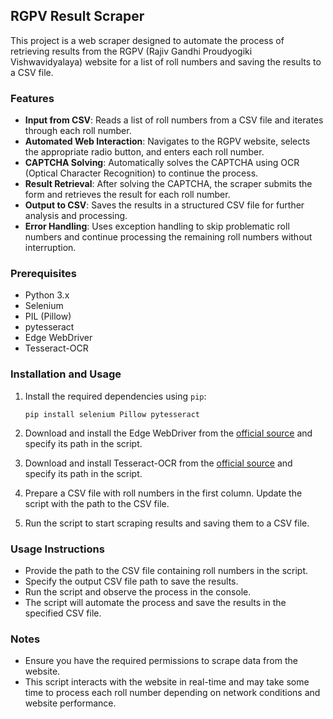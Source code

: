 ## RGPV Result Scraper

This project is a web scraper designed to automate the process of retrieving results from the RGPV (Rajiv Gandhi Proudyogiki Vishwavidyalaya) website for a list of roll numbers and saving the results to a CSV file.

### Features

- **Input from CSV**: Reads a list of roll numbers from a CSV file and iterates through each roll number.
- **Automated Web Interaction**: Navigates to the RGPV website, selects the appropriate radio button, and enters each roll number.
- **CAPTCHA Solving**: Automatically solves the CAPTCHA using OCR (Optical Character Recognition) to continue the process.
- **Result Retrieval**: After solving the CAPTCHA, the scraper submits the form and retrieves the result for each roll number.
- **Output to CSV**: Saves the results in a structured CSV file for further analysis and processing.
- **Error Handling**: Uses exception handling to skip problematic roll numbers and continue processing the remaining roll numbers without interruption.

### Prerequisites

- Python 3.x
- Selenium
- PIL (Pillow)
- pytesseract
- Edge WebDriver
- Tesseract-OCR

### Installation and Usage

1. Install the required dependencies using `pip`:
    ```shell
    pip install selenium Pillow pytesseract
    ```

2. Download and install the Edge WebDriver from the [official source](https://developer.microsoft.com/en-us/microsoft-edge/tools/webdriver/) and specify its path in the script.

3. Download and install Tesseract-OCR from the [official source](https://github.com/tesseract-ocr/tesseract) and specify its path in the script.

4. Prepare a CSV file with roll numbers in the first column. Update the script with the path to the CSV file.

5. Run the script to start scraping results and saving them to a CSV file.

### Usage Instructions

- Provide the path to the CSV file containing roll numbers in the script.
- Specify the output CSV file path to save the results.
- Run the script and observe the process in the console.
- The script will automate the process and save the results in the specified CSV file.

### Notes

- Ensure you have the required permissions to scrape data from the website.
- This script interacts with the website in real-time and may take some time to process each roll number depending on network conditions and website performance.
